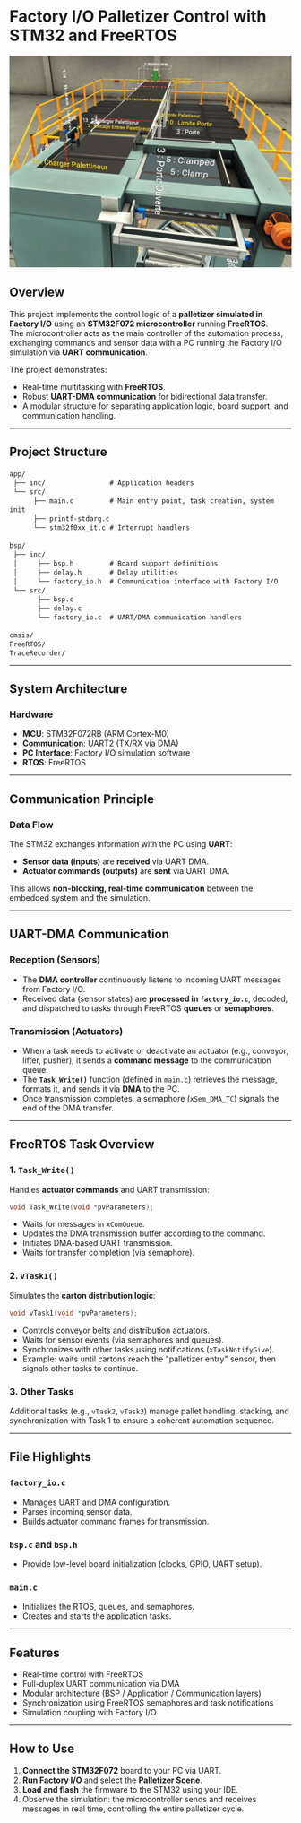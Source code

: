 # **Factory I/O Palletizer Control with STM32 and FreeRTOS**

![Factory IO Palletizer](Image/paletizer.jpg)

## **Overview**
This project implements the control logic of a **palletizer simulated in Factory I/O** using an **STM32F072 microcontroller** running **FreeRTOS**.  
The microcontroller acts as the main controller of the automation process, exchanging commands and sensor data with a PC running the Factory I/O simulation via **UART communication**.

The project demonstrates:
- Real-time multitasking with **FreeRTOS**.
- Robust **UART-DMA communication** for bidirectional data transfer.
- A modular structure for separating application logic, board support, and communication handling.

---

## **Project Structure**
```
app/
 ├── inc/                # Application headers
 └── src/
      ├── main.c         # Main entry point, task creation, system init
      ├── printf-stdarg.c
      └── stm32f0xx_it.c # Interrupt handlers

bsp/
 ├── inc/
 │     ├── bsp.h         # Board support definitions
 │     ├── delay.h       # Delay utilities
 │     └── factory_io.h  # Communication interface with Factory I/O
 └── src/
       ├── bsp.c
       ├── delay.c
       └── factory_io.c  # UART/DMA communication handlers

cmsis/
FreeRTOS/
TraceRecorder/
```

---

## **System Architecture**

### **Hardware**
- **MCU**: STM32F072RB (ARM Cortex-M0)
- **Communication**: UART2 (TX/RX via DMA)
- **PC Interface**: Factory I/O simulation software
- **RTOS**: FreeRTOS

---

## **Communication Principle**

### **Data Flow**
The STM32 exchanges information with the PC using **UART**:
- **Sensor data (inputs)** are **received** via UART DMA.
- **Actuator commands (outputs)** are **sent** via UART DMA.

This allows **non-blocking, real-time communication** between the embedded system and the simulation.

---

## **UART-DMA Communication**

### **Reception (Sensors)**
- The **DMA controller** continuously listens to incoming UART messages from Factory I/O.
- Received data (sensor states) are **processed in `factory_io.c`**, decoded, and dispatched to tasks through FreeRTOS **queues** or **semaphores**.

### **Transmission (Actuators)**
- When a task needs to activate or deactivate an actuator (e.g., conveyor, lifter, pusher), it sends a **command message** to the communication queue.
- The **`Task_Write()`** function (defined in `main.c`) retrieves the message, formats it, and sends it via **DMA** to the PC.
- Once transmission completes, a semaphore (`xSem_DMA_TC`) signals the end of the DMA transfer.

---

## **FreeRTOS Task Overview**

### **1. `Task_Write()`**
Handles **actuator commands** and UART transmission:
```c
void Task_Write(void *pvParameters);
```
- Waits for messages in `xComQueue`.
- Updates the DMA transmission buffer according to the command.
- Initiates DMA-based UART transmission.
- Waits for transfer completion (via semaphore).

### **2. `vTask1()`**
Simulates the **carton distribution logic**:
```c
void vTask1(void *pvParameters);
```
- Controls conveyor belts and distribution actuators.
- Waits for sensor events (via semaphores and queues).
- Synchronizes with other tasks using notifications (`xTaskNotifyGive`).
- Example: waits until cartons reach the "palletizer entry" sensor, then signals other tasks to continue.

### **3. Other Tasks**
Additional tasks (e.g., `vTask2`, `vTask3`) manage pallet handling, stacking, and synchronization with Task 1 to ensure a coherent automation sequence.

---

## **File Highlights**

### **`factory_io.c`**
- Manages UART and DMA configuration.
- Parses incoming sensor data.
- Builds actuator command frames for transmission.

### **`bsp.c` and `bsp.h`**
- Provide low-level board initialization (clocks, GPIO, UART setup).

### **`main.c`**
- Initializes the RTOS, queues, and semaphores.
- Creates and starts the application tasks.

---

## **Features**
- Real-time control with FreeRTOS  
- Full-duplex UART communication via DMA  
- Modular architecture (BSP / Application / Communication layers)  
- Synchronization using FreeRTOS semaphores and task notifications  
- Simulation coupling with Factory I/O  

---

## **How to Use**
1. **Connect the STM32F072** board to your PC via UART.
2. **Run Factory I/O** and select the **Palletizer Scene**.
3. **Load and flash** the firmware to the STM32 using your IDE.
4. Observe the simulation: the microcontroller sends and receives messages in real time, controlling the entire palletizer cycle.


